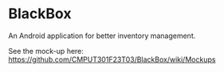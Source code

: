 # BlackBox

An Android application for better inventory management.

See the mock-up here: https://github.com/CMPUT301F23T03/BlackBox/wiki/Mockups 
